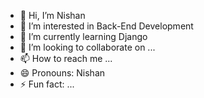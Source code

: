 - 👋 Hi, I’m Nishan
- 👀 I’m interested in Back-End Development
- 🌱 I’m currently learning Django
- 💞️ I’m looking to collaborate on ...
- 📫 How to reach me ...
- 😄 Pronouns: Nishan
- ⚡ Fun fact: ...

<!---
nishan853756/nishan853756 is a ✨ special ✨ repository because its `README.md` (this file) appears on your GitHub profile.
You can click the Preview link to take a look at your changes.
--->
